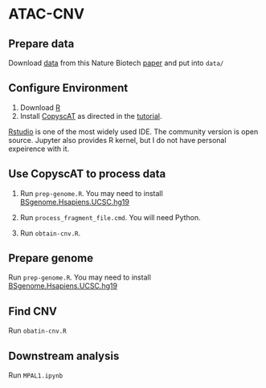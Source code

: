 # ATAC-CNV

## Prepare data

Download [data](https://www.ncbi.nlm.nih.gov/geo/query/acc.cgi?acc=GSM4138898) from this Nature Biotech [paper](https://www.nature.com/articles/s41587-019-0332-7) and put into `data/`

## Configure Environment

1. Download [R](https://www.r-project.org/)
2. Install [CopyscAT](https://github.com/spcdot/CopyscAT) as directed in the [tutorial](https://github.com/spcdot/CopyscAT/blob/master/copyscat_tutorial.R).

[Rstudio](https://rstudio.com/) is one of the most widely used IDE. The community version is open source. Jupyter also provides R kernel, but I do not have personal expeirence with it.

## Use CopyscAT to process data
1. Run `prep-genome.R`. You may need to install [BSgenome.Hsapiens.UCSC.hg19](http://bioconductor.org/packages/release/data/annotation/html/BSgenome.Hsapiens.UCSC.hg19.html)

2. Run `process_fragment_file.cmd`. You will need Python.

3. Run `obtain-cnv.R`.
## Prepare genome
Run `prep-genome.R`. You may need to install [BSgenome.Hsapiens.UCSC.hg19](http://bioconductor.org/packages/release/data/annotation/html/BSgenome.Hsapiens.UCSC.hg19.html)

## Find CNV
Run `obatin-cnv.R`

## Downstream analysis
Run `MPAL1.ipynb`

